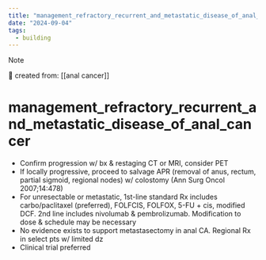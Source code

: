 ```yaml
---
title: "management_refractory_recurrent_and_metastatic_disease_of_anal_cancer"
date: "2024-09-04"
tags:
  - building
---
```


> [!NOTE]
> 🌱 created from: [[anal cancer]]

# management_refractory_recurrent_and_metastatic_disease_of_anal_cancer

- Confirm progression w/ bx & restaging CT or MRI, consider PET
- If locally progressive, proceed to salvage APR (removal of anus, rectum, partial sigmoid, regional nodes) w/ colostomy (Ann Surg Oncol 2007;14:478)
- For unresectable or metastatic, 1st-line standard Rx includes carbo/paclitaxel (preferred), FOLFCIS, FOLFOX, 5-FU + cis, modified DCF. 2nd line includes nivolumab & pembrolizumab. Modification to dose & schedule may be necessary
- No evidence exists to support metastasectomy in anal CA. Regional Rx in select pts w/ limited dz
- Clinical trial preferred
